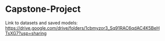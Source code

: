 # Capstone-Project

Link to datasets and saved models: https://drive.google.com/drive/folders/1cbmyzor3_Sq91RAC6qdAC4K5BeHTsXG7?usp=sharing
